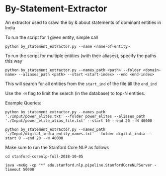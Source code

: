 # By-Statement-Extractor
An extractor used to crawl the by &amp; about statements of dominant entities in India

To run the script for 1 given entity, simple call

  ```python by_statement_extractor.py --name <name-of-entity>```

To run the script for multiple entities (with their aliases), specify the paths this way

```python by_statement_extractor.py --names_path <path> --folder <domain-name> --aliases_path <path> --start <start-index> --end <end-index>```

This will search for all entities from the ```start_ind``` of the file till the ```end_ind```

Use the ```-N``` flag to limit the search (in the database) to top-N entities.

Example Queries:

```python by_statement_extractor.py --names_path './Input/power_elites.txt' --folder power_elites --aliases_path './Input/power_elite_alias_file.txt' --start 10 --end 20 --N 40000```

```python by_statement_extractor.py --names_path './Input/digital_india_entity_names.txt' --folder digital_india --start 0 --end 20 --N 40000```


Make sure to run the Stanford Core NLP as follows

```cd stanford-corenlp-full-2018-10-05```

```java -mx6g -cp "*" edu.stanford.nlp.pipeline.StanfordCoreNLPServer -timeout 50000```
